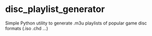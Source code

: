 # disc_playlist_generator
Simple Python utility to generate .m3u playlists of popular game disc formats (.iso .chd ...)
